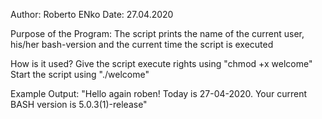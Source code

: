 Author: Roberto ENko
Date: 27.04.2020

Purpose of the Program:
The script prints the name of the current user, his/her bash-version and the current time the script is executed

How is it used?
Give the script execute rights using "chmod +x welcome"
Start the script using "./welcome"

Example Output:
"Hello again roben! Today is 27-04-2020. Your current BASH version is 5.0.3(1)-release"
